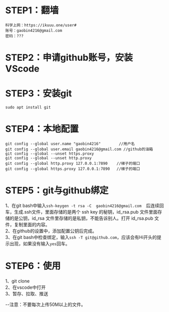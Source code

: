 # STEP1：翻墙
    科学上网：https://ikuuu.one/user#
    账号：gaobin4216@gmail.com
    密码：???
# STEP2：申请github账号，安装VScode
# STEP3：安装git
```sudo apt install git  ```
# STEP4：本地配置
```
git config --global user.name "gaobin4216"        //用户名
git config --global user.email gaobin4216@gmail.com //github的油箱
git config --global --unset https.proxy
git config --global --unset http.proxy
git config --global http.proxy 127.0.0.1:7890    //梯子的端口
git config --global https.proxy 127.0.0.1:7890   //梯子的端口
```
# STEP5：git与github绑定
1、在git bash中输入```ssh-keygen -t rsa -C  gaobin4216@gmail.com  ```后连续回车，生成.ssh文件，里面存储的是两个 ssh key 的秘钥，id_rsa.pub 文件里面存储的是公钥，id_rsa 文件里存储的是私钥，不能告诉别人。打开 id_rsa.pub 文件，复制里面的内容。  
2、在github的设置中，添加配置公钥后完成。   
3、在git bash中检查绑定，输入```ssh -T git@github.com```，应该会有Hi开头的提示出现，如果没有输入```yes```回车。

# STEP6：使用
1、git clone  
2、在vscode中打开  
3、暂存、拉取、推送  

--注意：不要每次上传50M以上的文件。
